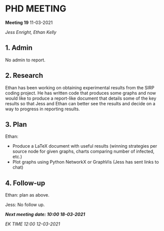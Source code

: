 # PHD MEETING

__Meeting 19__
11-03-2021

_Jess Enright,_
_Ethan Kelly_


## 1. Admin

No admin to report.

## 2. Research

Ethan has been working on obtaining experimental results from the SIRP coding project. He has written code that produces some graphs and now would like to produce a report-like document that details some of the key results so that Jess and Ethan can better see the results and decide on a way to progress in reporting results.


## 3. Plan
Ethan: 
* Produce a LaTeX document with useful results (winning strategies per source node for given graphs, charts comparing number of infected, etc.)
* Plot graphs using Python NetworkX or GraphVis (Jess has sent links to chat)

## 4. Follow-up

Ethan: plan as above.

Jess: No follow up.


**_Next meeting date: 10:00 18-03-2021_**



_EK TIME 12:00 12-03-2021_
